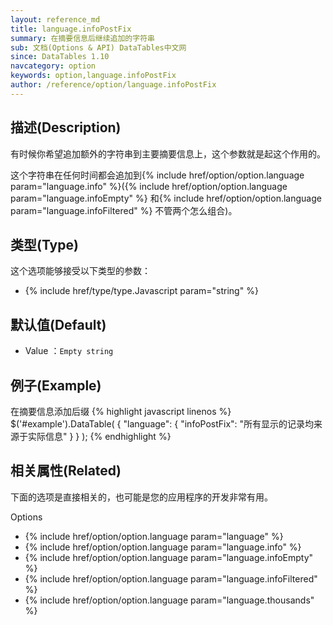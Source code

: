 ```yaml
---
layout: reference_md
title: language.infoPostFix
summary: 在摘要信息后继续追加的字符串
sub: 文档(Options & API) DataTables中文网
since: DataTables 1.10
navcategory: option
keywords: option,language.infoPostFix
author: /reference/option/language.infoPostFix
---
```


## 描述(Description)

有时候你希望追加额外的字符串到主要摘要信息上，这个参数就是起这个作用的。

这个字符串在任何时间都会追加到{% include href/option/option.language param="language.info" %}({% include href/option/option.language param="language.infoEmpty" %}
和{% include href/option/option.language param="language.infoFiltered" %} 不管两个怎么组合)。

## 类型(Type)
这个选项能够接受以下类型的参数：

- {% include href/type/type.Javascript param="string" %}

## 默认值(Default)
- Value ：`Empty string`

 
## 例子(Example)

在摘要信息添加后缀
{% highlight javascript linenos %}
$('#example').DataTable( {
   "language": {
       "infoPostFix": "所有显示的记录均来源于实际信息"
     }
} );
{% endhighlight %}

## 相关属性(Related)
下面的选项是直接相关的，也可能是您的应用程序的开发非常有用。

Options

- {% include href/option/option.language param="language" %}
- {% include href/option/option.language param="language.info" %}
- {% include href/option/option.language param="language.infoEmpty" %}
- {% include href/option/option.language param="language.infoFiltered" %}
- {% include href/option/option.language param="language.thousands" %}